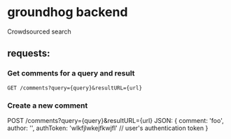 # groundhog backend

Crowdsourced search

## requests:

### Get comments for a query and result
`GET /comments?query={query}&resultURL={url}`

### Create a new comment
POST /comments?query={query}&resultURL={url}
JSON:
{
  comment: 'foo',
  author: '',
  authToken: 'wlkfjlwkejfkwjfl' // user's authentication token
}